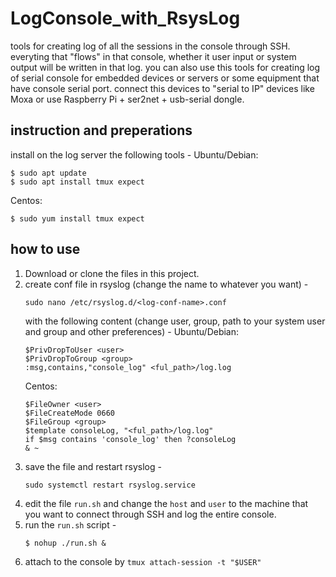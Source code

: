 # LogConsole_with_RsysLog
tools for creating log of all the sessions in the console through SSH. everyting that "flows" in that console, whether it user input or system output will be written in that log. you can also use this tools for creating log of serial console for embedded devices or servers or some equipment that have console serial port. connect this devices to "serial to IP" devices like Moxa or use Raspberry Pi + ser2net + usb-serial dongle.

## instruction and preperations
install on the log server the following tools -
Ubuntu/Debian:
```
$ sudo apt update
$ sudo apt install tmux expect
```
Centos:
```
$ sudo yum install tmux expect
```

## how to use
1. Download or clone the files in this project.
2. create conf file in rsyslog (change the name to whatever you want) - <br>
    ```
    sudo nano /etc/rsyslog.d/<log-conf-name>.conf
    ```
   with the following content (change user, group, path to your system user and group and other preferences) -
   Ubuntu/Debian:
   ```
   $PrivDropToUser <user>
   $PrivDropToGroup <group>
   :msg,contains,"console_log" <ful_path>/log.log
   ```
   Centos:
   ```
   $FileOwner <user>
   $FileCreateMode 0660
   $FileGroup <group>
   $template consoleLog, "<ful_path>/log.log"
   if $msg contains 'console_log' then ?consoleLog
   & ~
   ```
3. save the file and restart rsyslog -
   ```
   sudo systemctl restart rsyslog.service
   ```
4. edit the file ```run.sh``` and change the ```host``` and ```user``` to the machine that you want to connect through SSH and log the entire console.
5. run the ```run.sh``` script - 
   ```
   $ nohup ./run.sh &
   ```
6. attach to the console by ```tmux attach-session -t "$USER"```
